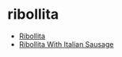 # ribollita

 * [Ribollita](index/r/ribollita-357309.json)
 * [Ribollita With Italian Sausage](index/r/ribollita-with-italian-sausage-51263630.json)
